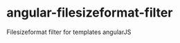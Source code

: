 angular-filesizeformat-filter
=============================

Filesizeformat filter for templates angularJS
